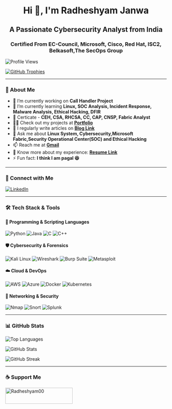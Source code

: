 <h1 align="center">Hi 👋, I'm Radheshyam Janwa</h1>
<h2 align="center">A Passionate Cybersecurity Analyst from India</h2>
<h3 align="center">Certified From EC-Council, Microsoft, Cisco, Red Hat, ISC2, Belkasoft,The SecOps Group</h3>
<!-- ### Hi there! 👋 I'm Radheshyam Janwa
#### A Passionate Cybersecurity Analyst from India -->
<!-- - 👯 I’m looking to collaborate on **[Project Name](Project Link)** -->
<!-- - 🤝 I’m looking for help with **[Project Name](Project Link)** -->

![Profile Views](https://komarev.com/ghpvc/?username=Radheshyam00&label=Profile%20views&color=0e75b6&style=flat)

[![GitHub Trophies](https://github-profile-trophy.vercel.app/?username=Radheshyam00)](https://github.com/ryo-ma/github-profile-trophy)

---

### 🚀 About Me

- 🔭 I’m currently working on **Call Handler Project**
- 🌱 I’m currently learning **Linux, SOC Analysis, Incident Response, Malware Analysis, Ethical Hacking, DFIR**
- 📝 Certicate - **CEH, CSA, RHCSA, CC, CAP, CNSP, Fabric Analyst**
- 👨‍💻 Check out my projects at **[Portfolio](https://portfolio-radhe00.vercel.app/)**
- 📝 I regularly write articles on **[Blog Link](https://medium.com/@radheshyamjanwa666)**
- 💬 Ask me about **Linux System, Cybersecurity,Microsoft Fabric,Security Operational Center(SOC) and Ethical Hacking**
- 📫 Reach me at **[Gmail](radheshyamjanwa666@gmail.com)**
- 📄 Know more about my experience: **[Resume Link](https://github.com/Radheshyam00/Portfolio-Radhe00/blob/main/public/sample-resume.pdf)**
- ⚡ Fun fact: **I think I am pagal 😆**

---

### 📢 Connect with Me
[![LinkedIn](https://img.shields.io/badge/-LinkedIn-blue?style=for-the-badge&logo=linkedin)](https://linkedin.com/in/radheshyam-janwa-9a4506227)

---

### 🛠️ Tech Stack & Tools

#### 🚀 Programming & Scripting Languages
![Python](https://img.shields.io/badge/-Python-3776AB?style=flat&logo=python&logoColor=white) ![Java](https://img.shields.io/badge/-Java-007396?style=flat&logo=java&logoColor=white) ![C](https://img.shields.io/badge/-C-00599C?style=flat&logo=c&logoColor=white) ![C++](https://img.shields.io/badge/-C++-00599C?style=flat&logo=c%2B%2B&logoColor=white)

#### 🛡️ Cybersecurity & Forensics
![Kali Linux](https://img.shields.io/badge/-Kali_Linux-557C94?style=flat&logo=kalilinux&logoColor=white) ![Wireshark](https://img.shields.io/badge/-Wireshark-1679A7?style=flat&logo=wireshark&logoColor=white) ![Burp Suite](https://img.shields.io/badge/-Burp_Suite-FE7A16?style=flat&logo=burp-suite&logoColor=white) ![Metasploit](https://img.shields.io/badge/-Metasploit-316192?style=flat&logo=metasploit&logoColor=white)

#### ☁️ Cloud & DevOps
![AWS](https://img.shields.io/badge/-AWS-232F3E?style=flat&logo=amazon-aws&logoColor=white) ![Azure](https://img.shields.io/badge/-Azure-0078D4?style=flat&logo=microsoft-azure&logoColor=white) ![Docker](https://img.shields.io/badge/-Docker-2496ED?style=flat&logo=docker&logoColor=white) ![Kubernetes](https://img.shields.io/badge/-Kubernetes-326CE5?style=flat&logo=kubernetes&logoColor=white)

#### 📡 Networking & Security
![Nmap](https://img.shields.io/badge/-Nmap-04B4AE?style=flat&logo=nmap&logoColor=white) ![Snort](https://img.shields.io/badge/-Snort-CC0000?style=flat&logo=snort&logoColor=white) ![Splunk](https://img.shields.io/badge/-Splunk-000000?style=flat&logo=splunk&logoColor=white)

---

### 📊 GitHub Stats

![Top Languages](https://github-readme-stats.vercel.app/api/top-langs?username=Radheshyam00&show_icons=true&locale=en&layout=compact)

![GitHub Stats](https://github-readme-stats.vercel.app/api?username=Radheshyam00&show_icons=true&locale=en)

![GitHub Streak](https://github-readme-streak-stats.herokuapp.com/?user=Radheshyam00)

---

### ☕ Support Me
<p><a href="https://www.buymeacoffee.com/Radheshyam00"> <img align="left" src="https://cdn.buymeacoffee.com/buttons/v2/default-yellow.png" height="50" width="210" alt="Radheshyam00" /></a></p><br><br>
<!-- [![Buy Me a Coffee](https://cdn.buymeacoffee.com/buttons/v2/default-yellow.png)](https://www.buymeacoffee.com/Radheshyam00) -->
